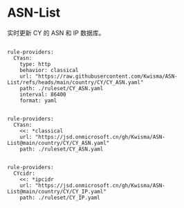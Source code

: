 
# ASN-List

实时更新 CY 的 ASN 和 IP 数据库。

<pre><code class="language-javascript">
rule-providers:
  CYasn:
    type: http
    behavior: classical
    url: "https://raw.githubusercontent.com/Kwisma/ASN-List/refs/heads/main/country/CY/CY_ASN.yaml"
    path: ./ruleset/CY_ASN.yaml
    interval: 86400
    format: yaml
</code></pre>

<pre><code class="language-javascript">
rule-providers:
  CYasn:
    <<: *classical
    url: "https://jsd.onmicrosoft.cn/gh/Kwisma/ASN-List@main/country/CY/CY_ASN.yaml"
    path: ./ruleset/CY_ASN.yaml
</code></pre>

<pre><code class="language-javascript">
rule-providers:
  CYcidr:
    <<: *ipcidr
    url: "https://jsd.onmicrosoft.cn/gh/Kwisma/ASN-List@main/country/CY/CY_IP.yaml"
    path: ./ruleset/CY_IP.yaml
</code></pre>